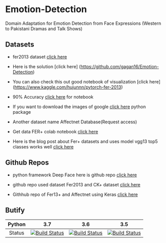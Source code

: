 # Emotion-Detection
Domain Adaptation for Emotion Detection from Face Expressions (Western to Pakistani Dramas and Talk Shows) 

## Datasets
* fer2013 dataset  [click here](https://www.kaggle.com/deadskull7/fer2013)
* Here is the solution [click here] (https://github.com/gagan16/Emotion-Detection)

* You can also check this out good notebook of visualization [click here] (https://www.kaggle.com/hujunnn/pytorch-fer-2013)

* 90% Accuracy [click here](https://www.kaggle.com/deadskull7/facreco-90-14-10-epochs) for notebook


* If you want to download the images of google [click here](https://pypi.org/project/google_images_download/) python package



* Another dataset name Affectnet Database(Request access)
* Get data FER+ colab notebook [click here](https://colab.research.google.com/drive/1Krp2hQUz5AGnnSJbp2dKSXefdfN6fQ4i#scrollTo=kkhtNTqldx9H)


* Here is the blog post about Fer+ datasets and uses model vgg13 top5 classes works well [click here ]( https://medium.com/@reachraktim/emotion-recognition-on-the-fer-dataset-using-pytorch-835ce93d52a5)




## Github Repos 
* python framework Deep Face here is github repo [click here](https://github.com/serengil/deepface)

* github repo used dataset Fer2013 and CK+ dataset [click here](https://github.com/WuJie1010/Facial-Expression-Recognition.Pytorch)

* Githhub repo of Fer13+ and Affectnet using Keras [click here](https://github.com/amirhossein-hkh/facial-expression-recognition)








## Butify

| Python | 3.7 | 3.6 | 3.5 |
| :---: | :---: | :---: | :---: |
| Status | [![Build Status](https://travis-ci.com/timesler/facenet-pytorch.svg?branch=master)](https://travis-ci.com/timesler/facenet-pytorch) | [![Build Status](https://travis-ci.com/timesler/facenet-pytorch.svg?branch=master)](https://travis-ci.com/timesler/facenet-pytorch) | [![Build Status](https://travis-ci.com/timesler/facenet-pytorch.svg?branch=master)](https://travis-ci.com/timesler/facenet-pytorch) |
